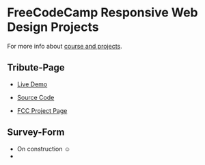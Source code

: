 # FreeCodeCamp Responsive Web Design Projects

For more info about [course and projects](https://www.freecodecamp.org/learn/responsive-web-design).

## Tribute-Page

- [Live Demo](https://muhammedogz.github.io/FCC-Responsive-Web-Design/Tribute-Page/index.html)

- [Source Code](https://github.com/muhammedogz/FCC-Responsive-Web-Design/tree/master/Tribute-Page)

- [FCC Project Page](https://www.freecodecamp.org/learn/responsive-web-design/responsive-web-design-projects/build-a-tribute-page)

## Survey-Form

- On construction :relaxed:
- 
